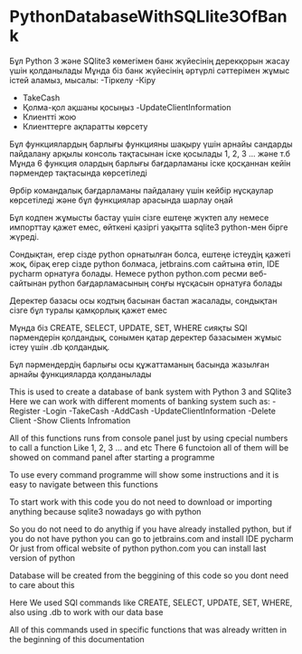 # PythonDatabaseWithSQLlite3OfBank

Бұл Python 3 және SQlite3 көмегімен банк жүйесінің дерекқорын жасау үшін қолданылады
Мұнда біз банк жүйесінің әртүрлі сәттерімен жұмыс істей аламыз, мысалы:
-Тіркелу
-Кіру
- TakeCash
- Қолма-қол ақшаны қосыңыз
-UpdateClientInformation
- Клиентті жою
- Клиенттерге ақпаратты көрсету

Бұл функциялардың барлығы функцияны шақыру үшін арнайы сандарды пайдалану арқылы консоль тақтасынан іске қосылады
1, 2, 3 ... және т.б
Мұнда 6 функция олардың барлығы бағдарламаны іске қосқаннан кейін пәрмендер тақтасында көрсетіледі

Әрбір командалық бағдарламаны пайдалану үшін кейбір нұсқаулар көрсетіледі және бұл функциялар арасында шарлау оңай

Бұл кодпен жұмысты бастау үшін сізге ештеңе жүктеп алу немесе импорттау қажет емес, өйткені қазіргі уақытта sqlite3 python-мен бірге жүреді.

Сондықтан, егер сізде python орнатылған болса, ештеңе істеудің қажеті жоқ, бірақ егер сізде python болмаса, jetbrains.com сайтына өтіп, IDE pycharm орнатуға болады.
Немесе python python.com ресми веб-сайтынан python бағдарламасының соңғы нұсқасын орнатуға болады

Деректер базасы осы кодтың басынан бастап жасалады, сондықтан сізге бұл туралы қамқорлық қажет емес

Мұнда біз CREATE, SELECT, UPDATE, SET, WHERE сияқты SQl пәрмендерін қолдандық, сонымен қатар деректер базасымен жұмыс істеу үшін .db қолдандық.

Бұл пәрмендердің барлығы осы құжаттаманың басында жазылған арнайы функцияларда қолданылады


This is used to create a database of bank system with Python 3 and SQlite3 
Here we can work with different moments of banking system such as:
-Register
-Login
-TakeCash
-AddCash
-UpdateClientInformation
-Delete Client
-Show Clients Infromation

All of this functions runs from console panel just by using cpecial numbers to call a function
Like 1, 2, 3 ... and etc
There 6 functoion all of them will be showed on command panel after starting a programme

To use every command programme will show some instructions and it is easy to navigate between this functions

To start work with this code you do not need to download or importing anything because sqlite3 nowadays go with python 

So you do not need to do anythig if you have already installed python, but if you do not have python you can go to jetbrains.com and install IDE pycharm
Or just from offical website of python python.com you can install last version of python

Database will be created from the beggining of this code so you dont need to care about this

Here We used SQl commands like CREATE, SELECT, UPDATE, SET, WHERE, also using .db to work with our data base

All of this commands used in specific functions that was already written in the beginning of this documentation
